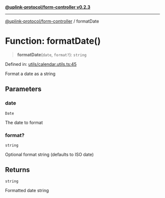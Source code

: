 [**@uplink-protocol/form-controller v0.2.3**](../README.md)

***

[@uplink-protocol/form-controller](../globals.md) / formatDate

# Function: formatDate()

> **formatDate**(`date`, `format?`): `string`

Defined in: [utils/calendar.utils.ts:45](https://github.com/jmkcoder/uplink-protocol-calendar/blob/dfbd1d9163b3335ef17060f21cb7756b2a9c621d/src/utils/calendar.utils.ts#L45)

Format a date as a string

## Parameters

### date

`Date`

The date to format

### format?

`string`

Optional format string (defaults to ISO date)

## Returns

`string`

Formatted date string
